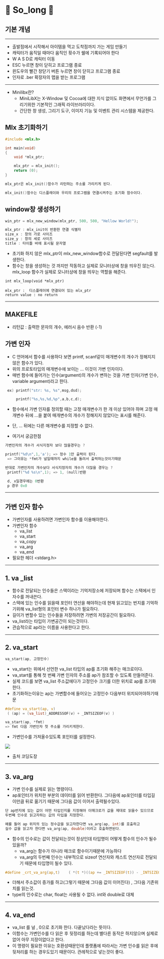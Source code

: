 # **🦑 So_long 🦑**

## **기본 개념**

---

- 출발점에서 시작해서 아이템을 먹고 도착점까지 가는 게임 만들기
- 캐릭터가 움직일 때마다 움직인 횟수가 쉘에 기록되어야 한다
- W A S D로 캐릭터 이동
- ESC 누르면 창이 닫히고 프로그램 종료
- 윈도우의 빨간 창닫기 버튼 누르면 창이 닫히고 프로그램 종료
- 인자로 .ber 확장자의 맵을 받는 프로그램

---

- Minilibx란?
  - MiniLibX는 X-Window 및 Cocoa에 대한 지식 없이도 화면에서 무언가를 그리기위한 기본적인 그래픽 라이브러리이다.
  - 간단한 창 생성, 그리기 도구, 이미지 기능 및 이벤트 관리 시스템을 제공한다.

## Mlx 초기화하기

```c
#include <mlx.h>

int main(void)
{
	void *mlx_ptr;

	mlx_ptr = mlx_init();
	return (0);
}

mlx_ptr은 mlx_init()함수가 리턴하는 주소를 가리키게 된다.

mlx_init()함수는 디스플레이와 우리의 프로그램을 연결시켜주는 초기화 함수이다.
```

## window창 생성하기

```c
win_ptr = mlx_new_window(mlx_ptr, 500, 500, "Hellow World!");

mlx_ptr : mlx_init이 반환한 연결 식별자
size_x : 창의 가로 사이즈
size_y : 창의 세로 사이즈
title : 타이틀 바에 표시될 문자열

```

- 초기화 하지 않은 mlx_ptr이 mlx_new_window함수로 전달된다면 segfault를 발생한다.
- 함수는 창을 생성하는 것 까지만 작동하고 실제로 모니터상에 창을 띄우진 않는다. mlx_loop 함수가 실제로 모니터상에 창을 띄우는 역할을 해준다.

```
int mlx_loop(void *mlx_ptr)

mlx_ptr :  디스플레이에 연결되어 있는 mlx_ptr
return value : no return
```

---

## MAKEFILE

- 리턴값 : 출력한 문자의 개수, 에러시 음수 반환 (-1)

## 가변 인자

- C 언어에서 함수를 사용하다 보면 printf, scanf같이 매개변수의 개수가 정해지지 않은 함수가 있다.
- 위의 프로토타입의 매개변수에 보이는 ... 이것이 가변 인자이다.
- 매번 함수에 들어가는 인수(argument)의 개수가
  변하는 것을 가변 인자(가변 인수, variable argument)라고 한다.

```c
 ex) printf("str: %s, %s",msg,dsd);

     printf("%s,%s,%d,%p",a,b,c,d);
```

- 함수에서 가변 인자를 정의할 때는 고정 매개변수가 한 개 이상 있어야 하며
  고정 매개변수 뒤에 ...을 붙여 매개변수의 개수가 정해지지 않았다는 표시를 해준다.
- 단, ... 뒤에는 다른 매개변수를 지정할 수 없다.

- 여기서 궁금한점

```c
가변인자의 개수가 서식지정자 보다 많을경우는 ?

printf("%d\n",1,'a'); => 정수 1만 출력이 된다.
 => 그이유는 *fmt가 널일때까지 while을 돌려서 출력하는것이기때문

반대로 가변인자의 개수보다 서식지정자의 개수가 더많을 경우는 ?
 printf("%d %s\n",1); => 1, (null)반환

 d, x일경우에는 0반환
 p 경우 0x0

```

---

## 가변 인자 함수

- 가변인자를 사용하려면 가변인자 함수를 이용해야한다.
- 가변인자 함수
  - va_list
  - va_start
  - va_copy
  - va_arg
  - va_end
- 필요한 헤더 <stdarg.h>

---

## 1. va \_list

- 함수로 전달되는 인수들은 스택이라는 기억저장소에 저장되며 함수는 스택에서 인자수를 꺼내쓴다.
- 스택에 있는 인수를 읽을때 포인터 연산을 해야하는데 현재 읽고있는 번지를 기억하기위해 va_list형의 포인터 변수 하나가 필요하다.
- 길이가 변할수 있는 인수들을 저장하려면 가변의 저장공간이 필요하다.
- va_list라는 타입이 가변공간이 되는것이다.
- 관습적으로 ap라는 이름을 사용한다고 한다.

---

## 2. va_start

```c
va_start(ap, 고정인수)
```

- va_start는 위에서 선언한 va_list 타입의 ap를 초기화 해주는 매크로이다.
- va_start를 통해 첫 번째 가변 인자의 주소를 ap가 참조할 수 있도록 만들어준다.
- 실제 코드를 보면 va_list 주소값에다가 고정인수 크기를 더한 위치로 ap를 초기화한다.
- 초기화하는이유는 ap는 가변함수에 들어오는 고정인수 다음부터 위치되어야하기때문

```c
#define va_start(ap, v)
 ( (ap) = (va_list)_ADDRESSOF(v) + _INTSIZEOF(v) )

va_start(ap, *fmt)
=> fmt 다음 가변인자 첫 주소를 가리키게한다.

```

- 가변인수를 가져올수있도록 포인터를 설정한다.

![](https://dojang.io/pluginfile.php/641/mod_page/content/30/unit66-1.png)

- 출처 코딩도장

---

## 3. va_arg

- 가변 인수를 실제로 읽는 명령이다.
- ap포인터가 위치한 부분의 데이터를 읽어 반환한다.
  그다음에 ap포인터를 타입길이만큼 뒤로 옮기기 때문에 그다음 값이 이어서 출력될수있다.

```c
단 ap번지에 있는 값이 어떤 타입인지를 지정해야 이매크로가 값을 제대로 읽을수 있으므로
두번째 인수로 읽고자하는 값의 타입을 지정한다.

예를 들어 ap 위치의 있는 정수값을 읽고자한다면 va_arg(ap, int)를 호출하고
실수 값을 읽고자 한다면 va_arg(ap, double)이라고 호출하면된다.
```

- 함수의 인수로는 값이 전달되는것이 정상인데 타입명이 어떻게 함수의 인수가 될수 있을까?
  - va_arg는 함수가 아니라 매크로 함수이기때문에 가능하다
  - va_arg의 두번째 인수는 내부적으로 sizeof 연산자와 캐스트 연산자로 전달되기 때문에
    타입명이 될수 있다.

```c
#define _crt_va_arg(ap,t)    ( *(t *)((ap += _INTSIZEOF(t)) - _INTSIZEOF(t)) )
```

- 더해서 주소값이 증가를 하고(그렇기 때문에 그다음 값이 이어진다) , 그다음 기존위치를 읽는것.
- type의 인수로는 char, float는 사용될 수 없다. int와 double로 대체

---

## 4. va_end

- va_list 를 널 , 0으로 초기화 한다. 다끝났다라는 뜻이다.
- 이함수는 가변인수를 다 읽은 후 뒷정리를 하는데 별다른 동작은 하지않으며
  실제로 없어 아무 지장이없다고 한다.
- 이 명령이 필요한 이유는 호환성때문인데 플랫폼에 따라서는 가변 인수를 읽은 후에 뒷처리를 하는 경우도있기 때문이다. 관례적으로 넣는것이 좋다.
